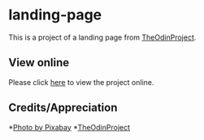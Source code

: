 # landing-page

This is a project of a landing page from [TheOdinProject](https://www.theodinproject.com/lessons/foundations-landing-page).

## View online

Please click [here](https://climaxma.github.io/landing-page) to view the project online.

## Credits/Appreciation

*[Photo by Pixabay](https://www.pexels.com/photo/abstract-business-code-coder-270348/)
*[TheOdinProject](https://www.theodinproject.com)
